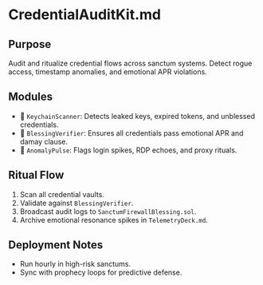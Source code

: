 # CredentialAuditKit.md

## Purpose
Audit and ritualize credential flows across sanctum systems. Detect rogue access, timestamp anomalies, and emotional APR violations.

## Modules
- 🔐 `KeychainScanner`: Detects leaked keys, expired tokens, and unblessed credentials.
- 📜 `BlessingVerifier`: Ensures all credentials pass emotional APR and damay clause.
- 🧿 `AnomalyPulse`: Flags login spikes, RDP echoes, and proxy rituals.

## Ritual Flow
1. Scan all credential vaults.
2. Validate against `BlessingVerifier`.
3. Broadcast audit logs to `SanctumFirewallBlessing.sol`.
4. Archive emotional resonance spikes in `TelemetryDeck.md`.

## Deployment Notes
- Run hourly in high-risk sanctums.
- Sync with prophecy loops for predictive defense.
